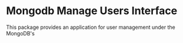 # Mongodb Manage Users Interface

This package provides an application for user management under the MongoDB's
